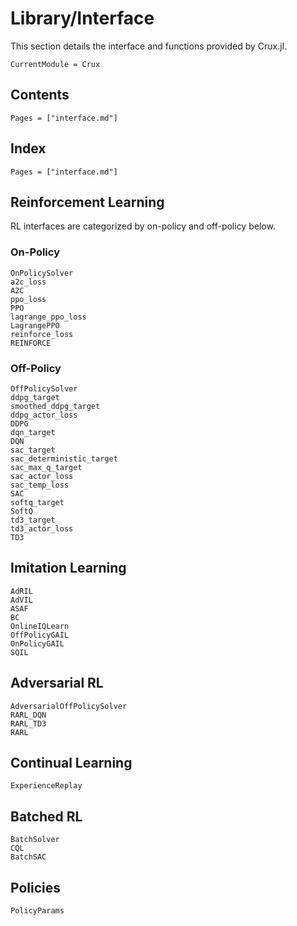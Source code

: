 # Library/Interface

This section details the interface and functions provided by Crux.jl.

```@meta
CurrentModule = Crux
```

## Contents
```@contents
Pages = ["interface.md"]
```

## Index
```@index
Pages = ["interface.md"]
```

## Reinforcement Learning
RL interfaces are categorized by on-policy and off-policy below.

### On-Policy
```@docs
OnPolicySolver
a2c_loss
A2C
ppo_loss
PPO
lagrange_ppo_loss
LagrangePPO
reinforce_loss
REINFORCE
```

### Off-Policy
```@docs
OffPolicySolver
ddpg_target
smoothed_ddpg_target
ddpg_actor_loss
DDPG
dqn_target
DQN
sac_target
sac_deterministic_target
sac_max_q_target
sac_actor_loss
sac_temp_loss
SAC
softq_target
SoftQ
td3_target
td3_actor_loss
TD3
```

## Imitation Learning
```@docs
AdRIL
AdVIL
ASAF
BC
OnlineIQLearn
OffPolicyGAIL
OnPolicyGAIL
SQIL
```

## Adversarial RL
```@docs
AdversarialOffPolicySolver
RARL_DQN
RARL_TD3
RARL
```

## Continual Learning
```@docs
ExperienceReplay
```

## Batched RL
```@docs
BatchSolver
CQL
BatchSAC
```

## Policies
```@docs
PolicyParams
```
